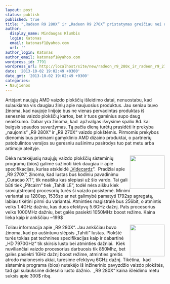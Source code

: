 ```yaml
---
layout: post
status: publish
published: true
title: "„Radeon R9 280X“ ir „Radeon R9 270X“ pristatymas greičiau nei už savaitės."
author:
  display_name: Mindaugas Klumbis
  login: Katonas
  email: katonasf1@yahoo.com
  url: ''
author_login: Katonas
author_email: katonasf1@yahoo.com
wordpress_id: 7791
wordpress_url: http://localhost/site/new/radeon_r9_280x_ir_radeon_r9_270x_pristatymas_greiciau_nei_uz_savaites/
date: '2013-10-02 19:02:49 +0300'
date_gmt: '2013-10-02 19:02:49 +0300'
categories:
- Naujienos
---
```

<p>
	Artėjant naujųjų AMD vaizdo plok&scaron;čių i&scaron;leidimo datai, nenuostabu, kad sulaukiama vis daugiau žinių apie naujuosius produktus. Jau seniau buvo žinoma, kad naujoje linijoje bus ne vienas pervadintas produktas i&scaron; senesnės vaizdo plok&scaron;čių kartos, bet ir tuos gaminius supo daug neai&scaron;kumo. Dabar yra žinoma, kad &nbsp;apžvalgas i&scaron;vysime spalio 8d. kai baigsis spaudos suvaržymas. Tą pačia dieną turėtų prasidėti ir prekyba &bdquo;naujomis&ldquo; &bdquo;R9 280X&ldquo; ir &bdquo;R9 270X&ldquo; vaizdo plok&scaron;tėmis. Pirmomis prekybos dienomis bus prieinami gamyklinio AMD dizaino produktai, o partnerių patobulintos versijos su geresniu au&scaron;inimu pasirodys tuo pat metu arba artimoje ateityje.</p>
<p>
	<a href="http://technews.lt/userfiles/R9-270X.png"><img alt="" src="http://technews.lt/userfiles/R9-270X.png" style="width: 110px; height: 105px; float: right;" /></a>Dėka nutekėjusių naujųjų vaizdo plok&scaron;čių sisteminių programų (bios) galime sužinoti kiek daugiau ir apie specifikacijas, kurias atskleidė &bdquo;<a href="http://videocardz.com/46281/amd-radeon-r9-280x-270x-final-clock-speeds-revealed">Videcardz</a>&ldquo;. &nbsp;Pradžiai apie &bdquo;R9 270X&ldquo;, žinoma, kad lustas bus kodiniu pavadinimu &bdquo;Curacao XT&ldquo;, tik neai&scaron;ku kas slepiasi už &scaron;io vardo. Tai gali būti tiek &bdquo;Pitcairn&ldquo; tiek &bdquo;Tahiti LE&ldquo;, todėl nėra ai&scaron;ku kiek srovių(stream) procesorių turės &scaron;i vaizdo posistemė. Minimi variantai su 1280sp, 1536sp ar net galimybė pamatyti 1792sp agregatą, labiau tikėtini pirmi du variantai. Atminties magistralė bus 256bit, o atmintis veiks 1.4GHz dažniu, kas duos efektyvų 5.6GHz dažnį. Pats procesorius veiks 1000MHz dažniu, bet galės pasiekti 1050MHz boost režime. Kaina lieka kaip ir ank&scaron;čiau ~199$</p>
<p>
	<a href="http://technews.lt/userfiles/R9-280X.png"><img alt="" src="http://technews.lt/userfiles/R9-280X.png" style="width: 110px; height: 100px; float: right;" /></a>Toliau informacija apie &bdquo;R9 280X&ldquo;. Jau ank&scaron;čiau buvo žinoma, kad po au&scaron;intuvu slėpsis &bdquo;Tahiti&ldquo; lustas. Plok&scaron;tė turės tokias pat technines specifikacijas kaip ir dabartinė &bdquo;HD 7970GHz&ldquo; tik skirsis lusto bei atminties dažniai. &nbsp;Kiek nuviliančiai vaizdo procesorius darbuosis tik 850Mhz, bet galės pasiekti 1GHz dažnį boost režime, atminties greitis atrodo malonesnis akiai, turėsime efektyvų 6GHz dažnį. Tikėtina, &nbsp;kad sisteminė programa (bios) nutekėjo i&scaron; inžinerinio pavyzdžio vaizdo plok&scaron;tės, tad gal sulauksime didesnio lusto dažnio. &nbsp;&bdquo;R9 280X&ldquo; kaina i&scaron;leidimo metu suksis apie 300$ ribą.</p>
